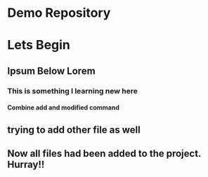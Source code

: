 # Demo Repository

# Lets Begin

## Ipsum Below Lorem

### This is something I learning new here

#### Combine add and modified command

## trying to add other file as well

## Now all files had been added to the project. Hurray!!